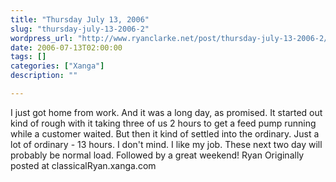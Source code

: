 ```yaml
---
title: "Thursday July 13, 2006"
slug: "thursday-july-13-2006-2"
wordpress_url: "http://www.ryanclarke.net/post/thursday-july-13-2006-2/"
date: 2006-07-13T02:00:00
tags: []
categories: ["Xanga"]
description: ""

---
```


I just got home from work. And it was a long day, as promised. It started out kind of rough with it taking three of us 2 hours to get a feed pump running while a customer waited. But then it kind of settled into the ordinary. Just a lot of ordinary - 13 hours.
I don't mind. I like my job.
These next two day will probably be normal load. Followed by a great weekend!
Ryan
Originally posted at classicalRyan.xanga.com
